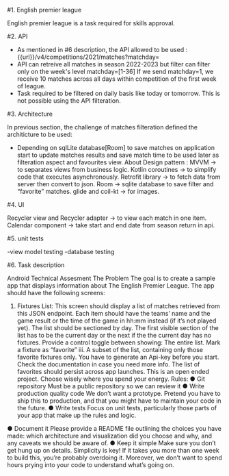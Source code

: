 #1. English premier league

English premier league is a task required for skills approval.

#2. API

- As mentioned in #6 description, the API allowed to be used : {{url}}/v4/competitions/2021/matches?matchday=
- API can retreive all matches in season 2022-2023 but filter can filter only on the week's level matchday=[1-36]
If we send matchday=1, we receive 10 matches across all days within competition of the first week of league.
- Task required to be filtered on daily basis like today or tomorrow. This is not possible using the API filteration.

#3. Architecture

In previous section, the challenge of matches filteration defined the architicture to be used:
- Depending on sqlLite database[Room] to save matches on application start to update matches results
and save match time to be used later as filteration aspect and favourites view.
About Design pattern :
MVVM -> to separates views from business logic.
Kotlin coroutines -> to simplify code that executes asynchronously.
Retrofit library -> to fetch data from server then convert to json.
Room -> sqlite database to save filter and “favorite” matches.
glide and coil-kt -> for images.

#4. UI

Recycler view and Recycler adapter -> to view each match in one item.
Calendar component -> take start and end date from season return in api.

#5. unit tests

-view model testing
-database testing

#6. Task description

Android Technical Assesment 
The Problem
The goal is to create a sample app that displays information about The English Premier League. The app should have the following screens:
1. Fixtures List:
This screen should display a list of matches retrieved from this JSON endpoint.
Each item should have the teams’ name and the game result or the time of
the game in hh:mm instead (if it’s not played yet).
The list should be sectioned by day.
The first visible section of the list has to be the current day or the next if the
the current day has no fixtures.
Provide a control toggle between showing:
The entire list.
Mark a fixture as “favorite”
iii. A subset of the list, containing only those favorite fixtures only.
You have to generate an Api-key before you start. Check the documentation in case you need more info. The list of favorites should persist across app launches.
This is an open ended project. Choose wisely where you spend your energy. 
Rules:
●  Git repository
Must be a public repository so we can review it 
●  Write production quality code
We don’t want a prototype. Pretend you have to ship this to production, and that you might have to maintain your code in the future.
●  Write tests
Focus on unit tests, particularly those parts of your app that make up the rules and logic.

●  Document it
 Please provide a README file outlining the choices you have made: which architecture and visualization did you choose and why, and any caveats we should be aware of.
●  Keep it simple
Make sure you don’t get hung up on details. Simplicity is key! If it takes you more than one week to build this, you’re probably overdoing it. Moreover, we don’t want to spend hours prying into your code to understand what’s going on.


